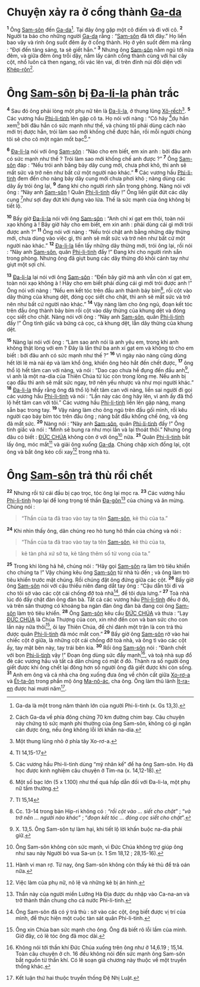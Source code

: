 # Chuyện xảy ra ở cổng thành [Ga-da]()
<sup><b>1</b></sup> Ông [Sam-sôn]() đến [Ga-da]()[^1-0b13da18-877e-4930-a0cd-47e01eea63df]. Tại đây ông gặp một cô điếm và đi với cô. <sup><b>2</b></sup> Người ta báo cho những người [Ga-da]() rằng : “[Sam-sôn]() đã tới đây.” Họ liền bao vây và rình ông suốt đêm ấy ở cổng thành. Họ ở yên suốt đêm mà rằng : “Đợi đến tảng sáng, ta sẽ giết hắn.” <sup><b>3</b></sup> Nhưng ông [Sam-sôn]() nằm ngủ tới nửa đêm, và giữa đêm ông trỗi dậy, nắm lấy cánh cổng thành cùng với hai cây cột, nhổ luôn cả then ngang, rồi vác lên vai, đi trên đỉnh núi đối diện với [Khép-rôn]()[^2-0b13da18-877e-4930-a0cd-47e01eea63df].


# Ông [Sam-sôn]() bị [Đa-li-la]() phản trắc
<sup><b>4</b></sup> Sau đó ông phải lòng một phụ nữ tên là [Đa-li-la](), ở thung lũng [Xô-rếch]()[^3-0b13da18-877e-4930-a0cd-47e01eea63df]. <sup><b>5</b></sup> Các vương hầu [Phi-li-tinh]() lên gặp cô ta. Họ nói với nàng : “Cô hãy [^1@-0b13da18-877e-4930-a0cd-47e01eea63df]dụ hắn xem[^4-0b13da18-877e-4930-a0cd-47e01eea63df] bởi đâu hắn có sức mạnh như thế, và chúng tôi phải dùng cách nào mới trị được hắn, trói làm sao mới khống chế được hắn, rồi mỗi người chúng tôi sẽ cho cô một ngàn mốt bạc[^5-0b13da18-877e-4930-a0cd-47e01eea63df].”

<sup><b>6</b></sup> [Đa-li-la]() nói với ông [Sam-sôn]() : “Nào cho em biết, em xin anh : bởi đâu anh có sức mạnh như thế ? Trói làm sao mới khống chế anh được ?” <sup><b>7</b></sup> Ông [Sam-sôn]() đáp : “Nếu trói anh bằng bảy dây cung mới, chưa phơi khô, thì anh sẽ mất sức và trở nên như bất cứ một người nào khác.” <sup><b>8</b></sup> Các vương hầu [Phi-li-tinh]() đem đến cho nàng bảy dây cung mới chưa phơi khô ; nàng dùng các dây ấy trói ông lại, <sup><b>9</b></sup> đang khi cho người rình sẵn trong phòng. Nàng nói với ông : “Này anh [Sam-sôn]() ! Quân [Phi-li-tinh]() đấy !” Ông liền giật đứt các dây cung [^2@-0b13da18-877e-4930-a0cd-47e01eea63df]như sợi đay đứt khi đụng vào lửa. Thế là sức mạnh của ông không bị tiết lộ.

<sup><b>10</b></sup> Bấy giờ [Đa-li-la]() nói với ông [Sam-sôn]() : “Anh chỉ xí gạt em thôi, toàn nói xạo không à ! Bây giờ hãy cho em biết, em xin anh : phải dùng cái gì mới trói được anh ?” <sup><b>11</b></sup> Ông nói với nàng : “Nếu trói chặt anh bằng những dây thừng mới, chưa dùng vào việc gì, thì anh sẽ mất sức và trở nên như bất cứ một người nào khác.” <sup><b>12</b></sup> [Đa-li-la]() liền lấy những dây thừng mới, trói ông lại, rồi nói : “Này anh [Sam-sôn](), quân [Phi-li-tinh]() đấy !” Đang khi cho người rình sẵn trong phòng. Nhưng ông đã giựt bung các dây thừng đó khỏi cánh tay như giựt một sợi chỉ.

<sup><b>13</b></sup> [Đa-li-la]() lại nói với ông [Sam-sôn]() : “Đến bây giờ mà anh vẫn còn xí gạt em, toàn nói xạo không à ! Hãy cho em biết phải dùng cái gì mới trói được anh !” Ông nói với nàng : “Nếu em kết tóc trên đầu anh thành bảy bím[^6-0b13da18-877e-4930-a0cd-47e01eea63df], rồi cột vào dây thừng của khung dệt, đóng cọc siết cho chặt, thì anh sẽ mất sức và trở nên như bất cứ người nào khác.” <sup><b>14</b></sup> Vậy nàng làm cho ông ngủ, đoạn kết tóc trên đầu ông thành bảy bím rồi cột vào dây thừng của khung dệt và đóng cọc siết cho chặt. Nàng nói với ông : “Này anh [Sam-sôn](), quân [Phi-li-tinh]() đấy !” Ông tỉnh giấc và bứng cả cọc, cả khung dệt, lẫn dây thừng của khung dệt.

<sup><b>15</b></sup> Nàng lại nói với ông : “Làm sao anh nói là anh yêu em, trong khi anh không thật lòng với em ? Đây là lần thứ ba anh xí gạt em và không tỏ cho em biết : bởi đâu anh có sức mạnh như thế ?” <sup><b>16</b></sup> Vì ngày nào nàng cũng dùng hết lời lẽ mà nài ép và làm khổ ông, khiến ông héo hắt đến chết được, <sup><b>17</b></sup> ông thổ lộ hết tâm can với nàng, và nói : “Dao cạo chưa hề đụng đến đầu anh[^7-0b13da18-877e-4930-a0cd-47e01eea63df], vì anh là một na-dia của Thiên Chúa từ lúc còn trong lòng mẹ. Nếu anh bị cạo đầu thì anh sẽ mất sức ngay, trở nên yếu nhược và như mọi người khác.” <sup><b>18</b></sup> [Đa-li-la]() thấy rằng ông đã thổ lộ hết tâm can với nàng, liền sai người đi gọi các vương hầu [Phi-li-tinh]() và nói : “Lần này các ông hãy lên, vì anh ấy đã thổ lộ hết tâm can với tôi.” Các vương hầu [Phi-li-tinh]() liền lên gặp nàng, mang sẵn bạc trong tay. <sup><b>19</b></sup> Vậy nàng làm cho ông ngủ trên đầu gối mình, rồi kêu người cạo bảy bím tóc trên đầu ông ; nàng bắt đầu khống chế ông, và ông đã mất sức. <sup><b>20</b></sup> Nàng nói : “Này anh [Sam-sôn](), quân [Phi-li-tinh]() đấy !” Ông tỉnh giấc và nói : “Mình sẽ bung ra như mọi lần và lại thoát thôi.” Nhưng ông đâu có biết : [ĐỨC CHÚA]() không còn ở với ông[^8-0b13da18-877e-4930-a0cd-47e01eea63df] nữa. <sup><b>21</b></sup> Quân [Phi-li-tinh]() bắt lấy ông, móc mắt[^9-0b13da18-877e-4930-a0cd-47e01eea63df] và giải ông xuống [Ga-da](). Chúng chập xích đồng lại, cột ông và bắt ông kéo cối xay[^10-0b13da18-877e-4930-a0cd-47e01eea63df] trong nhà tù.


# Ông [Sam-sôn]() trả thù rồi chết
<sup><b>22</b></sup> Nhưng rồi từ cái đầu bị cạo trọc, tóc ông lại mọc ra. <sup><b>23</b></sup> Các vương hầu [Phi-li-tinh]() họp lại để long trọng tế thần [Đa-gôn]()[^11-0b13da18-877e-4930-a0cd-47e01eea63df] của chúng và ăn mừng. Chúng nói :


> “Thần của ta đã trao vào tay ta tên [Sam-sôn](), kẻ thù của ta.”
>

<sup><b>24</b></sup> Khi nhìn thấy ông, dân chúng reo hò tung hô thần của chúng và nói :


> “Thần của ta đã trao vào tay ta tên [Sam-sôn](), kẻ thù của ta,
>


> kẻ tàn phá xứ sở ta, kẻ tăng thêm số tử vong của ta.”
>

<sup><b>25</b></sup> Trong khi lòng hả hê, chúng nói : “Hãy gọi [Sam-sôn]() ra làm trò tiêu khiển cho chúng ta !” Vậy chúng kêu ông [Sam-sôn]() từ nhà tù đến ; và ông làm trò tiêu khiển trước mặt chúng. Rồi chúng đặt ông đứng giữa các cột. <sup><b>26</b></sup> Bấy giờ ông [Sam-sôn]() nói với cậu thiếu niên đang dắt tay ông : “Cậu dẫn tôi đi và cho tôi sờ vào các cột cái chống đỡ toà nhà[^12-0b13da18-877e-4930-a0cd-47e01eea63df], để tôi dựa lưng.” <sup><b>27</b></sup> Toà nhà lúc đó đầy chật đàn ông đàn bà. Tất cả các vương hầu [Phi-li-tinh]() đều ở đó, và trên sân thượng có khoảng ba ngàn đàn ông đàn bà đang coi ông [Sam-sôn]() làm trò tiêu khiển. <sup><b>28</b></sup> Ông [Sam-sôn]() kêu cầu [ĐỨC CHÚA]() và thưa : “Lạy [ĐỨC CHÚA]() là Chúa Thượng của con, xin nhớ đến con và ban sức cho con lần này nữa thôi[^13-0b13da18-877e-4930-a0cd-47e01eea63df], ôi lạy Thiên Chúa, để chỉ đánh một trận là con trả thù được quân [Phi-li-tinh]() đã móc mắt con.” <sup><b>29</b></sup> Bấy giờ ông [Sam-sôn]() rờ vào hai chiếc cột ở giữa, là những cột cái chống đỡ toà nhà, và ông tì vào các cột ấy, tay mặt bên này, tay trái bên kia. <sup><b>30</b></sup> Rồi ông [Sam-sôn]() nói : “Đành chết với bọn [Phi-li-tinh]() vậy !” Đoạn ông dùng sức đẩy mạnh[^14-0b13da18-877e-4930-a0cd-47e01eea63df], và toà nhà sụp đổ đè các vương hầu và tất cả dân chúng có mặt ở đó. Thành ra số người ông giết được khi ông chết lại đông hơn số người ông đã giết được khi còn sống. <sup><b>31</b></sup> Anh em ông và cả nhà cha ông xuống đưa ông về chôn cất giữa [Xo-rơ-a]() và [Ét-ta-ôn]() trong phần mộ ông [Ma-nô-ác](), cha ông. Ông làm thủ lãnh [Ít-ra-en]() được hai mươi năm[^15-0b13da18-877e-4930-a0cd-47e01eea63df].

[^1-0b13da18-877e-4930-a0cd-47e01eea63df]: Ga-da là một trong năm thành lớn của người Phi-li-tinh (x. Gs 13,3).
[^2-0b13da18-877e-4930-a0cd-47e01eea63df]: Cách Ga-da về phía đông chừng 70 km đường chim bay. Câu chuyện này chứng tỏ sức mạnh phi thường của ông Sam-sôn, không có gì ngăn cản được ông, nếu ông không lỗi lời khấn na-dia.
[^3-0b13da18-877e-4930-a0cd-47e01eea63df]: Một thung lũng nhỏ ở phía tây Xo-rơ-a.
[^4-0b13da18-877e-4930-a0cd-47e01eea63df]: Các vương hầu Phi-li-tinh dùng “mỹ nhân kế” để hạ ông Sam-sôn. Họ đã học được kinh nghiệm câu chuyện ở Tim-na (x. 14,12-18).
[^5-0b13da18-877e-4930-a0cd-47e01eea63df]: Một số bạc lớn (5 x 1.100) như thế quá hấp dẫn đối với Đa-li-la, một phụ nữ tầm thường.
[^6-0b13da18-877e-4930-a0cd-47e01eea63df]: Cc. 13-14 trong bản Híp-ri không có : *“rồi cột vào ... siết cho chặt*” ; “*và trở nên ... người nào khác*” ; “*đoạn kết tóc ... đóng cọc siết cho chặt*”.
[^7-0b13da18-877e-4930-a0cd-47e01eea63df]: X. 13,5. Ông Sam-sôn tự làm hại, khi tiết lộ lời khấn buộc na-dia phải giữ.
[^8-0b13da18-877e-4930-a0cd-47e01eea63df]: Ông Sam-sôn không còn sức mạnh, vì Đức Chúa không trợ giúp ông như sau này Người bỏ vua Sa-un (x. 1 Sm 18,12 ; 28,15-16).
[^9-0b13da18-877e-4930-a0cd-47e01eea63df]: Hành vi man rợ. Từ nay, ông Sam-sôn không còn thấy kẻ thù để trả oán nữa.
[^10-0b13da18-877e-4930-a0cd-47e01eea63df]: Việc làm của phụ nữ, nô lệ và những kẻ bị án hình.
[^11-0b13da18-877e-4930-a0cd-47e01eea63df]: Thần này của người miền Lưỡng Hà Địa được du nhập vào Ca-na-an và trở thành thần chung cho cả nước Phi-li-tinh.
[^12-0b13da18-877e-4930-a0cd-47e01eea63df]: Ông Sam-sôn đã có ý trả thù : sờ vào các cột, ông biết được vị trí của mình, để thực hiện một cuộc tàn sát quân Phi-li-tinh.
[^13-0b13da18-877e-4930-a0cd-47e01eea63df]: Ông xin Chúa ban sức mạnh cho ông. Ông đã biết rõ lỗi lầm của mình. Giờ đây, có lẽ tóc ông đã mọc dài.
[^14-0b13da18-877e-4930-a0cd-47e01eea63df]: Không nói tới thần khí Đức Chúa xuống trên ông như ở 14,6.19 ; 15,14. Toàn câu chuyện ở ch. 16 đều không nói đến sức mạnh ông Sam-sôn bắt nguồn từ thần khí. Có lẽ soạn giả chương này thuộc về một truyền thống khác.
[^15-0b13da18-877e-4930-a0cd-47e01eea63df]: Kết luận thứ hai thuộc truyền thống Đệ Nhị Luật.
[^1@-0b13da18-877e-4930-a0cd-47e01eea63df]: Tl 14,15-17
[^2@-0b13da18-877e-4930-a0cd-47e01eea63df]: Tl 15,14